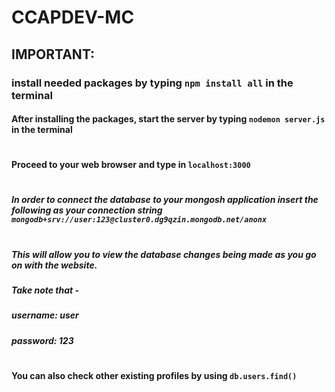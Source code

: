 # CCAPDEV-MC
## IMPORTANT: 
### install needed packages by typing `npm install all` in the terminal

#### After installing the packages, start the server by typing `nodemon server.js` in the terminal
#

#### Proceed to your web browser and type in `localhost:3000`
#

##### In order to connect the database to your mongosh application insert the following as your connection string `mongodb+srv://user:123@cluster0.dg9qzin.mongodb.net/anonx`
#

##### This will allow you to view the database changes being made as you go on with the website.
##### Take note that -
##### username: user
##### password: 123
#
#### You can also check other existing profiles by using `db.users.find()`
